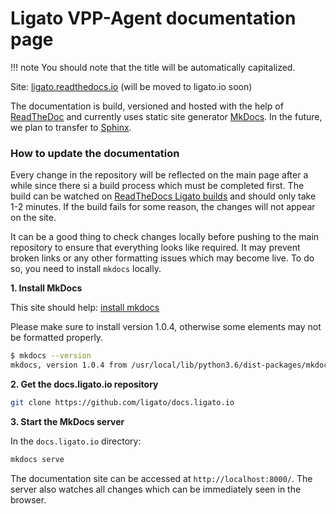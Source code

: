 # Ligato VPP-Agent documentation page

!!! note
    You should note that the title will be automatically capitalized.

Site: [ligato.readthedocs.io](https://ligato.readthedocs.io/en/latest/) (will be moved to ligato.io soon)

The documentation is build, versioned and hosted with the help of [ReadTheDoc](https://readthedocs.org/) and currently uses static site generator [MkDocs](https://www.mkdocs.org/). In the future, we plan to transfer to [Sphinx](http://www.sphinx-doc.org/en/master/).

### How to update the documentation

Every change in the repository will be reflected on the main page after a while since there si a build process which must be completed first. The build can be watched on [ReadTheDocs Ligato builds](https://readthedocs.org/projects/ligato/builds/) and should only take 1-2 minutes. If the build fails for some reason, the changes will not appear on the site.

It can be a good thing to check changes locally before pushing to the main repository to ensure that everything looks like required. It may prevent broken links or any other formatting issues which may become live. To do so, you need to install `mkdocs` locally.

**1. Install MkDocs**

This site should help: [install mkdocs](https://www.mkdocs.org/#installation)

Please make sure to install version 1.0.4, otherwise some elements may not be formatted properly.
```bash
$ mkdocs --version
mkdocs, version 1.0.4 from /usr/local/lib/python3.6/dist-packages/mkdocs (Python 3.6)
```

**2. Get the docs.ligato.io repository**

```bash
git clone https://github.com/ligato/docs.ligato.io
``` 

**3. Start the MkDocs server**

In the `docs.ligato.io` directory:

```bash
mkdocs serve
```

The documentation site can be accessed at `http://localhost:8000/`. The server also watches all changes which can be immediately seen in the browser.







